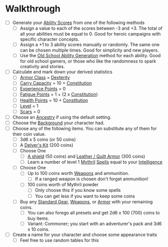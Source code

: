# Walkthrough

- [ ] Generate your [Ability Scores](../Player%20Characters/Chosen%20Statistics/Ability%20Scores.md) from one of the following methods
	- [ ] Assign a value to each of the scores between -3 and +3. The total of all your abilities must be equal to 0. Good for heroic campaigns with specific character concepts.
	- [ ] Assign a +1 to 3 ability scores manually or randomly. The same one can be chosen multiple times. Good for simplicity and new players.
	- [ ] Use the [Old School Ability Generation](Old%20School%20Ability%20Generation.md) method for each ability. Good for old school gamers, or those who like the randomness to spark creativity and stories.
- [ ] Calculate and mark down your derived statistics
	- [ ] [Armor Class](../Player%20Characters/Derived%20Statistics/Armor%20Class.md) = [Dexterity](../Player%20Characters/Chosen%20Statistics/Dexterity.md)
	- [ ] [Carry Capacity](../Player%20Characters/Derived%20Statistics/Carry%20Capacity.md) = 10 + [Constitution](../Player%20Characters/Chosen%20Statistics/Constitution.md)
	- [ ] [Experience Points](../Player%20Characters/Derived%20Statistics/Experience%20Points.md) = 0
	- [ ] [Fatigue Points](../Player%20Characters/Derived%20Statistics/Fatigue%20Points.md) = 1 + (2 x [Constitution](../Player%20Characters/Chosen%20Statistics/Constitution.md))
	- [ ] [Health Points](../Player%20Characters/Derived%20Statistics/Health%20Points.md) = 10 + [Constitution](../Player%20Characters/Chosen%20Statistics/Constitution.md)
	- [ ] [Level](../Player%20Characters/Derived%20Statistics/Level.md) = 1
	- [ ] [Scars](../Player%20Characters/Derived%20Statistics/Scars.md) = 0
- [ ] Choose an [Ancestry](../Player%20Characters/Ancenstries/Ancestry.md) if using the default setting.
- [ ] Choose the [Background](../Player%20Characters/Backgrounds.md) your character had.
- [ ] Choose any of the following items. You can substitute any of them for their coin value.
	- [ ] 3d6 x 5 coins (or 50 coins)
	- [ ] A [Delver's Kit](../Items/Basic%20Equipment/Delver's%20Kit.md) (200 coins)
	- [ ] Choose One
		- [ ] [A shield](../Items/Basic%20Equipment/Armor.md) (50 coins) and [Leather / Quilt Armor](../Items/Basic%20Equipment/Armor.md) (300 coins)
		- [ ] Learn a number of level 1 [Mythril](../Magic/Mythril.md) [Spells](../Magic/Spells/Mythril%20Spells/Spell%20Index.md) equal to your [Intelligence](../Player%20Characters/Chosen%20Statistics/Intelligence.md)
	- [ ] Choose One
		- [ ] Up to 100 coins worth [Weapons](../Items/Basic%20Equipment/Weapons.md) and ammunition.
			- [ ] If a ranged weapon is chosen don't forget ammunition!
		- [ ] 100 coins worth of Mythril powder
			- [ ] Only choose this if you know some spells
			- [ ] You can get less if you want to keep some coins
	- [ ] Buy any [Standard Gear](../Items/Basic%20Equipment/Standard%20Gear.md), [Weapons](../Items/Basic%20Equipment/Weapons.md), or [Armor](../Items/Basic%20Equipment/Armor.md) with your remaining coins.
		- [ ] You can also forego all presets and get 2d6 x 100 (700) coins to buy items.
		- [ ] Variant: Commoner; you start with an adventurer's pack and 3d6 x 10 coins.
- [ ] Create a name for your character and choose some appearance traits
	- [ ] Feel free to use random tables for this